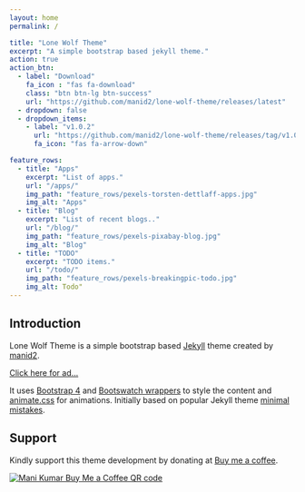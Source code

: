 ```yaml
---
layout: home
permalink: /

title: "Lone Wolf Theme"
excerpt: "A simple bootstrap based jekyll theme."
action: true
action_btn:
  - label: "Download"
    fa_icon : "fas fa-download"
    class: "btn btn-lg btn-success"
    url: "https://github.com/manid2/lone-wolf-theme/releases/latest"
  - dropdown: false
  - dropdown_items:
    - label: "v1.0.2"
      url: "https://github.com/manid2/lone-wolf-theme/releases/tag/v1.0.2"
      fa_icon: "fas fa-arrow-down"

feature_rows:
  - title: "Apps"
    excerpt: "List of apps."
    url: "/apps/"
    img_path: "feature_rows/pexels-torsten-dettlaff-apps.jpg"
    img_alt: "Apps"
  - title: "Blog"
    excerpt: "List of recent blogs.."
    url: "/blog/"
    img_path: "feature_rows/pexels-pixabay-blog.jpg"
    img_alt: "Blog"
  - title: "TODO"
    excerpt: "TODO items."
    url: "/todo/"
    img_path: "feature_rows/pexels-breakingpic-todo.jpg"
    img_alt: Todo"
---
```


## Introduction

Lone Wolf Theme is a simple bootstrap based [Jekyll][jekyll] theme created by
[manid2][md2].

[Click here for ad...][adsterra_dl]

It uses [Bootstrap 4][bs4] and [Bootswatch wrappers][bootswatch] to style the
content and [animate.css][ani-css] for animations. Initially based on popular
Jekyll theme [minimal mistakes][min-mis].

Support
-------

Kindly support this theme development by donating at [Buy me a
coffee][md2_bmc_link].

[![Mani Kumar Buy Me a Coffee QR code][md2_bmc_qr_img]][md2_bmc_link]

<!-- Links in the post -->
[jekyll]: https://jekyllrb.com/
[min-mis]: https://mmistakes.github.io/minimal-mistakes/
[bs4]: https://getbootstrap.com/
[bootswatch]: https://bootswatch.com/
[ani-css]: https://daneden.github.io/animate.css/

[md2]: https://manid2.gitlab.io/

[adsterra_dl]: https://www.highcpmrevenuegate.com/tk17ncqp?key=484c772258d73d54a528cc874518bfaa

[md2_bmc_link]: https://www.buymeacoffee.com/manid2
[md2_bmc_qr_img]: https://manid2.gitlab.io/images/md2_bmc_qr.png
